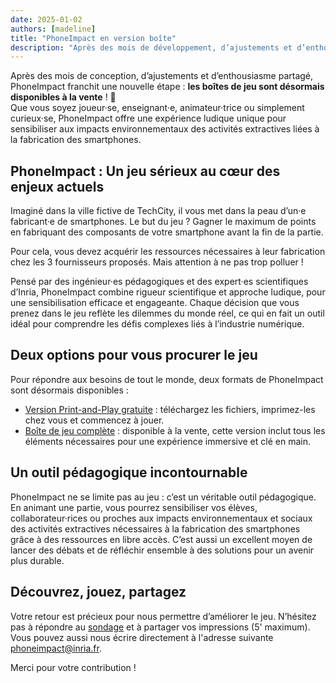 ```yaml
---
date: 2025-01-02
authors: [madeline]
title: "PhoneImpact en version boîte"
description: "Après des mois de développement, d’ajustements et d’enthousiasme partagé, PhoneImpact franchit une nouvelle étape : les boîtes de jeu sont désormais disponibles à la vente ! 🎉 Que vous soyez joueur·se, enseignant·e, animateur·trice ou simplement curieux·se, PhoneImpact offre une expérience ludique unique pour sensibiliser aux impacts environnementaux des activités extractives liées à la fabrication des smartphones."
---
```

Après des mois de conception, d’ajustements et d’enthousiasme partagé, PhoneImpact franchit une nouvelle étape : **les boîtes de jeu sont désormais disponibles à la vente** ! 🎉  
Que vous soyez joueur·se, enseignant·e, animateur·trice ou simplement curieux·se, PhoneImpact offre une expérience ludique unique pour sensibiliser aux impacts environnementaux des activités extractives liées à la fabrication des smartphones.
<!-- more -->

## PhoneImpact : Un jeu sérieux au cœur des enjeux actuels

Imaginé dans la ville fictive de TechCity, il vous met dans la peau d’un·e fabricant·e de smartphones.
Le but du jeu ? Gagner le maximum de points en fabriquant des composants de votre smartphone avant la fin de la partie.

Pour cela, vous devez acquérir les ressources nécessaires à leur fabrication chez les 3 fournisseurs proposés. Mais attention à ne pas trop polluer !

Pensé par des ingénieur·es pédagogiques et des expert·es scientifiques d’Inria, PhoneImpact combine rigueur scientifique et approche ludique, pour une sensibilisation efficace et engageante.
Chaque décision que vous prenez dans le jeu reflète les dilemmes du monde réel, ce qui en fait un outil idéal pour comprendre les défis complexes liés à l’industrie numérique.

## Deux options pour vous procurer le jeu

Pour répondre aux besoins de tout le monde, deux formats de PhoneImpact sont désormais disponibles :

- [Version Print-and-Play gratuite](https://learninglab.gitlabpages.inria.fr/serious-game/smartphone/PrintAndPlay/index.html) : téléchargez les fichiers, imprimez-les chez vous et commencez à jouer.
- [Boîte de jeu complète](https://boutique.inria.ecoessentials.fr/) : disponible à la vente, cette version inclut tous les éléments nécessaires pour une expérience immersive et clé en main.

## Un outil pédagogique incontournable

PhoneImpact ne se limite pas au jeu : c’est un véritable outil pédagogique.
En animant une partie, vous pourrez sensibiliser vos élèves, collaborateur·rices ou proches aux impacts environnementaux et sociaux des activités extractives nécessaires à la fabrication des smartphones grâce à des ressources en libre accès.
C’est aussi un excellent moyen de lancer des débats et de réfléchir ensemble à des solutions pour un avenir plus durable.

## Découvrez, jouez, partagez

Votre retour est précieux pour nous permettre d’améliorer le jeu. N’hésitez pas à répondre au [sondage](https://sondages.inria.fr/index.php/831938?lang=fr) et à partager vos impressions (5' maximum).
Vous pouvez aussi nous écrire directement à l'adresse suivante [phoneimpact@inria.fr](mailto:phoneimpact@inria.fr).

Merci pour votre contribution !  